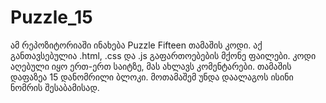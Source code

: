 # Puzzle_15

ამ რეპოზიტორიაში ინახება Puzzle Fifteen თამაშის კოდი. აქ განთავსებულია .html, .css და .js გაფართოებების მქონე ფაილები. კოდი აღებული იყო ერთ-ერთ საიტზე, მას ახლავს კომენტარები.
 თამაშის დაფაზეა 15 დანომრილი ბლოკი. მოთამაშემ უნდა დაალაგოს ისინი ნომრის შესაბამისად.
